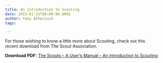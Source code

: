 ```yaml
---
title: An Introduction to Scouting
date: 2015-01-21T00:00:00.000Z
author: Toby Athersuch
tags:

---
```


For those wishing to know a little more about Scouting, check out this recent download from The Scout Association.

**Download PDF:** [The Scouts – A User’s Manual – An Introduction to Scouting](/assets/files/news/2015/01/21/The-Scouts-Manual.pdf)